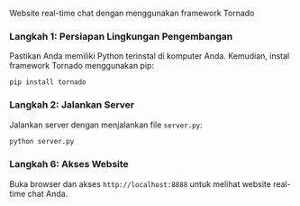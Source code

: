 Website real-time chat dengan menggunakan framework Tornado

### Langkah 1: Persiapan Lingkungan Pengembangan
Pastikan Anda memiliki Python terinstal di komputer Anda. Kemudian, instal framework Tornado menggunakan pip:

```
pip install tornado
```

### Langkah 2: Jalankan Server
Jalankan server dengan menjalankan file `server.py`:

```bash
python server.py
```

### Langkah 6: Akses Website
Buka browser dan akses `http://localhost:8888` untuk melihat website real-time chat Anda.
